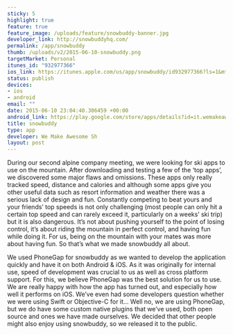```yaml
---
sticky: 5
highlight: true
feature: true
feature_image: /uploads/feature/snowbuddy-banner.jpg
developer_link: http://snowbuddyhq.com/
permalink: /app/snowbuddy
thumb: /uploads/v2/2015-06-10-snowbuddy.png
targetMarket: Personal
itunes_id: "932977366"
ios_link: https://itunes.apple.com/us/app/snowbuddy/id932977366?ls=1&mt=8
status: publish
devices:
- ios
- android
email: ""
date: 2015-06-10 23:04:40.306459 +00:00
android_link: https://play.google.com/store/apps/details?id=it.wemakeawesomesh.skitracker
title: snowbuddy
type: app
developer: We Make Awesome Sh
layout: post
---
```


During our second alpine company meeting, we were looking for ski apps to use on the mountain. After downloading and testing a few of the ‘top apps’, we discovered some major flaws and omissions. These apps only really tracked speed, distance and calories and although some apps give you other useful data such as resort information and weather there was a serious lack of design and fun. Constantly competing to beat yours and your friends’ top speeds is not only challenging (most people can only hit a certain top speed and can rarely exceed it, particularly on a weeks’ ski trip) but it is also dangerous. It’s not about pushing yourself to the point of losing control, it’s about riding the mountain in perfect control, and having fun while doing it. For us, being on the mountain with your mates was more about having fun. So that’s what we made snowbuddy all about.

We used PhoneGap for snowbuddy as we wanted to develop the application quickly and have it on both Android & iOS. As it was originally for internal use, speed of development was crucial to us as well as cross platform support. For this, we believe PhoneGap was the best solution for us to use. We are really happy with how the app has turned out, and especially how well it performs on iOS. We’ve even had some developers question whether we were using Swift or Objective-C for it… Well no, we are using PhoneGap, but we do have some custom native plugins that we’ve used, both open source and ones we have made ourselves. We decided that other people might also enjoy using snowbuddy, so we released it to the public.
